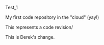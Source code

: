 Test_1

My first code repository in the "cloud"  (yay!)

This represents a code revision/

This is Derek's change.
